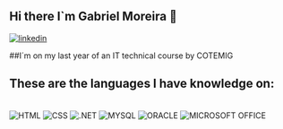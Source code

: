 ## Hi there I`m Gabriel Moreira  👋

[![linkedin](https://img.shields.io/badge/LinkedIn-0077B5?style=for-the-badge&logo=linkedin&logoColor=white)](www.linkedin.com/in/gabriel-moreira-563737320)

##I´m on my last year of an IT technical course by COTEMIG

## These are the languages I have knowledge on:

<div style="display: inline_block"><br>
  <img align="center" alt="HTML" src="https://img.shields.io/badge/HTML-239120?style=for-the-badge&logo=html5&logoColor=white">
   <img align="center" alt="CSS" src="https://img.shields.io/badge/CSS-239120?&style=for-the-badge&logo=css3&logoColor=white">
     <img align="center" alt=".NET" src="https://img.shields.io/badge/.NET-5C2D91?style=for-the-badge&logo=.net&logoColor=white">
       <img align="center" alt="MYSQL" src="https://img.shields.io/badge/MySQL-005C84?style=for-the-badge&logo=mysql&logoColor=white">
         <img align="center" alt="ORACLE" src="https://img.shields.io/badge/Oracle-F80000?style=for-the-badge&logo=Oracle&logoColor=white">
          <img align="center" alt="MICROSOFT OFFICE" src="https://img.shields.io/badge/Microsoft_Office-D83B01?style=for-the-badge&logo=microsoft-office&logoColor=white">

</div> <br>
